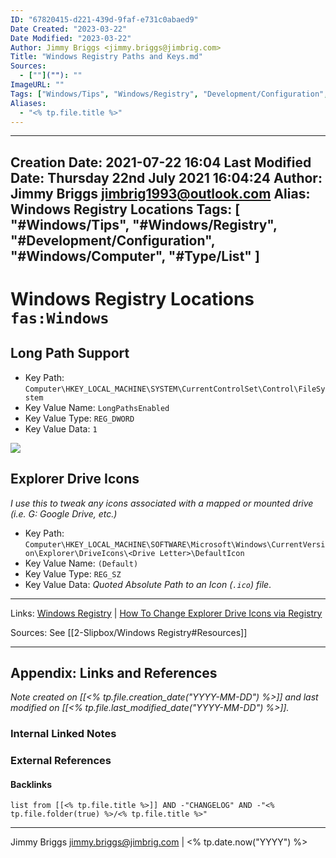 ```yaml
---
ID: "67820415-d221-439d-9faf-e731c0abaed9"
Date Created: "2023-03-22"
Date Modified: "2023-03-22"
Author: Jimmy Briggs <jimmy.briggs@jimbrig.com>
Title: "Windows Registry Paths and Keys.md"
Sources: 
  - [""](""): ""
ImageURL: ""
Tags: ["Windows/Tips", "Windows/Registry", "Development/Configuration", "Windows/Computer", "Type/List"]
Aliases:
  - "<% tp.file.title %>"
---
```


---
Creation Date: 2021-07-22 16:04
Last Modified Date: Thursday 22nd July 2021 16:04:24
Author: Jimmy Briggs <jimbrig1993@outlook.com>
Alias: Windows Registry Locations
Tags:
  [
    "#Windows/Tips",
		"#Windows/Registry",
    "#Development/Configuration",
    "#Windows/Computer",
    "#Type/List"
  ]
---

# Windows Registry Locations `fas:Windows`

## Long Path Support

- Key Path: `Computer\HKEY_LOCAL_MACHINE\SYSTEM\CurrentControlSet\Control\FileSystem`
- Key Value Name: `LongPathsEnabled`
- Key Value Type: `REG_DWORD`
- Key Value Data: `1`

![](assets/WinReg-LongPathSupport-Screenshot.png)

## Explorer Drive Icons

*I use this to tweak any icons associated with a mapped or mounted drive (i.e. G: Google Drive, etc.)*

- Key Path: `Computer\HKEY_LOCAL_MACHINE\SOFTWARE\Microsoft\Windows\CurrentVersion\Explorer\DriveIcons\<Drive Letter>\DefaultIcon`
- Key Value Name: `(Default)`
- Key Value Type: `REG_SZ`
- Key Value Data: *Quoted Absolute Path to an Icon (`.ico`) file*.

***

Links: [Windows Registry](2-Slipbox/Windows%20Registry.md) | [How To Change Explorer Drive Icons via Registry](How%20To%20Change%20Explorer%20Drive%20Icons%20via%20Registry.md)

Sources: See [[2-Slipbox/Windows Registry#Resources]]




***

## Appendix: Links and References

*Note created on [[<% tp.file.creation_date("YYYY-MM-DD") %>]] and last modified on [[<% tp.file.last_modified_date("YYYY-MM-DD") %>]].*

### Internal Linked Notes

### External References

#### Backlinks

```dataview
list from [[<% tp.file.title %>]] AND -"CHANGELOG" AND -"<% tp.file.folder(true) %>/<% tp.file.title %>"
```


***

Jimmy Briggs <jimmy.briggs@jimbrig.com> | <% tp.date.now("YYYY") %>